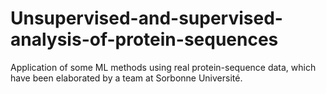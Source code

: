 # Unsupervised-and-supervised-analysis-of-protein-sequences
Application of some ML methods using real protein-sequence data, which have been elaborated by a team at Sorbonne Université.
